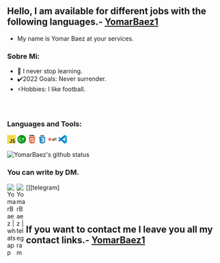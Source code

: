 ## Hello, I am available for different jobs with the following languages.- [YomarBaez1](https://www.github.com/YomarBaez)	

- My name is Yomar Baez at your services.

### Sobre Mi:	

- 🚧 I never stop learning.
- ✔️2022 Goals: Never surrender.
- ⚡Hobbies: I like football.	
<br /><br />	

### Languages and Tools:
<code><img height="20" src="https://raw.githubusercontent.com/github/explore/80688e429a7d4ef2fca1e82350fe8e3517d3494d/topics/javascript/javascript.png"></code>
<code><img height="20" src="https://raw.githubusercontent.com/github/explore/80688e429a7d4ef2fca1e82350fe8e3517d3494d/topics/csharp/csharp.png"></code>
<code><img height="20" src="https://raw.githubusercontent.com/github/explore/80688e429a7d4ef2fca1e82350fe8e3517d3494d/topics/html/html.png"></code>
<code><img height="20" src="https://raw.githubusercontent.com/github/explore/80688e429a7d4ef2fca1e82350fe8e3517d3494d/topics/css/css.png"></code>
<code><img height="20" src="https://raw.githubusercontent.com/github/explore/80688e429a7d4ef2fca1e82350fe8e3517d3494d/topics/git/git.png"></code>
<code><img height="20" src="https://raw.githubusercontent.com/github/explore/80688e429a7d4ef2fca1e82350fe8e3517d3494d/topics/visual-studio-code/visual-studio-code.png"></code>

<img alt="YomarBaez's github status" src="https://github-readme-stats.vercel.app/api/top-langs/?username=enmasdiaz1&layout=compact&theme=dark" />	
<br />	

### You can write by DM.
[<img align="left" alt="YomarBaez | whatsapp" width="22px" src="https://cdn.jsdelivr.net/npm/simple-icons@v3/icons/whatsapp.svg" />][whatsapp]	

[<img align="left" alt="YomarBaez | telegram" width="22px" src="https://cdn.jsdelivr.net/npm/simple-icons@v3/icons/telegram.svg" />][telegram]	

<br />	
<br />	


[whatsapp]: https://api.whatsapp.com/send/?phone=18293210080&text=i+got+u+from+github&app_absent=0


## If you want to contact me I leave you all my contact links.- [YomarBaez1](https://www.github.com/YomarBaez1)
